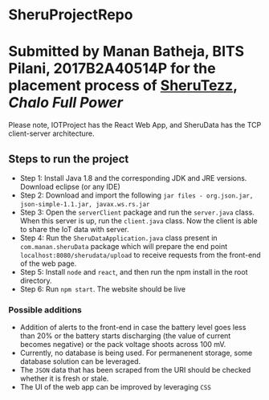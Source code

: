 # SheruProjectRepo
# Submitted by Manan Batheja, BITS Pilani, 2017B2A40514P for the placement process of [SheruTezz](https://sheru.se/), ***Chalo Full Power***

Please note, IOTProject has the React Web App, and SheruData has the TCP client-server architecture.
## Steps to run the project
- Step 1: Install Java 1.8 and the corresponding JDK and JRE versions. Download
eclipse (or any IDE)
- Step 2: Download and import the following ```jar files - org.json.jar,```
```json-simple-1.1.jar, javax.ws.rs.jar ```
- Step 3: Open the ```serverClient``` package and run the ```server.java``` class. When this
server is up, run the ```client.java``` class. Now the client is able to share the IoT data
with server.
- Step 4: Run the ```SheruDataApplication.java``` class present in
```com.manan.sheruData``` package which will prepare the end point
```localhost:8080/sherudata/upload``` to receive requests from the front-end
of the web page.
- Step 5: Install ```node``` and ```react```, and then run the npm install in the root directory.
- Step 6: Run ```npm start```. The website should be live

### Possible additions
 - Addition of alerts to the front-end in case the battery level goes less than 20% or the battery starts discharging (the value of current becomes negative) or the pack voltage shoots across 100 mV.
 - Currently, no database is being used. For permanenent storage, some database solution can be leveraged.
 - The ```JSON``` data that has been scraped from the URI should be checked whether it is fresh or stale.
 - The UI of the web app can be improved by leveraging ```CSS```
